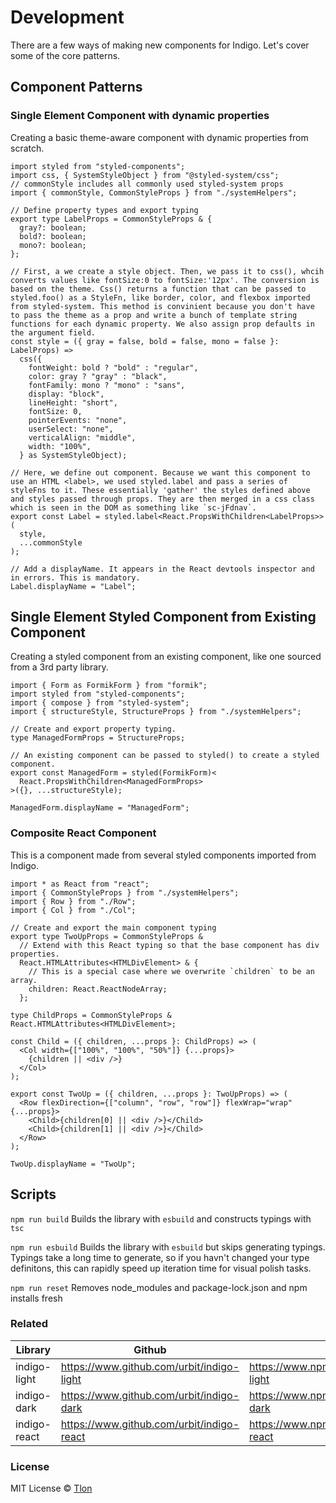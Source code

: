 # Development

There are a few ways of making new components for Indigo. Let's cover some of the core patterns.

## Component Patterns

### Single Element Component with dynamic properties

Creating a basic theme-aware component with dynamic properties from scratch.

```tsx
import styled from "styled-components";
import css, { SystemStyleObject } from "@styled-system/css";
// commonStyle includes all commonly used styled-system props
import { commonStyle, CommonStyleProps } from "./systemHelpers";

// Define property types and export typing
export type LabelProps = CommonStyleProps & {
  gray?: boolean;
  bold?: boolean;
  mono?: boolean;
};

// First, a we create a style object. Then, we pass it to css(), whcih converts values like fontSize:0 to fontSize:'12px'. The conversion is based on the theme. Css() returns a function that can be passed to styled.foo() as a StyleFn, like border, color, and flexbox imported from styled-system. This method is convinient because you don't have to pass the theme as a prop and write a bunch of template string functions for each dynamic property. We also assign prop defaults in the argument field.
const style = ({ gray = false, bold = false, mono = false }: LabelProps) =>
  css({
    fontWeight: bold ? "bold" : "regular",
    color: gray ? "gray" : "black",
    fontFamily: mono ? "mono" : "sans",
    display: "block",
    lineHeight: "short",
    fontSize: 0,
    pointerEvents: "none",
    userSelect: "none",
    verticalAlign: "middle",
    width: "100%",
  } as SystemStyleObject);

// Here, we define out component. Because we want this component to use an HTML <label>, we used styled.label and pass a series of styleFns to it. These essentially 'gather' the styles defined above and styles passed through props. They are then merged in a css class which is seen in the DOM as something like `sc-jFdnav`.
export const Label = styled.label<React.PropsWithChildren<LabelProps>>(
  style,
  ...commonStyle
);

// Add a displayName. It appears in the React devtools inspector and in errors. This is mandatory.
Label.displayName = "Label";
```

## Single Element Styled Component from Existing Component

Creating a styled component from an existing component, like one sourced from a 3rd party library.

```tsx
import { Form as FormikForm } from "formik";
import styled from "styled-components";
import { compose } from "styled-system";
import { structureStyle, StructureProps } from "./systemHelpers";

// Create and export property typing.
type ManagedFormProps = StructureProps;

// An existing component can be passed to styled() to create a styled component.
export const ManagedForm = styled(FormikForm)<
  React.PropsWithChildren<ManagedFormProps>
>({}, ...structureStyle);

ManagedForm.displayName = "ManagedForm";
```

### Composite React Component

This is a component made from several styled components imported from Indigo.

```tsx
import * as React from "react";
import { CommonStyleProps } from "./systemHelpers";
import { Row } from "./Row";
import { Col } from "./Col";

// Create and export the main component typing
export type TwoUpProps = CommonStyleProps &
  // Extend with this React typing so that the base component has div properties.
  React.HTMLAttributes<HTMLDivElement> & {
    // This is a special case where we overwrite `children` to be an array.
    children: React.ReactNodeArray;
  };

type ChildProps = CommonStyleProps & React.HTMLAttributes<HTMLDivElement>;

const Child = ({ children, ...props }: ChildProps) => (
  <Col width={["100%", "100%", "50%"]} {...props}>
    {children || <div />}
  </Col>
);

export const TwoUp = ({ children, ...props }: TwoUpProps) => (
  <Row flexDirection={["column", "row", "row"]} flexWrap="wrap" {...props}>
    <Child>{children[0] || <div />}</Child>
    <Child>{children[1] || <div />}</Child>
  </Row>
);

TwoUp.displayName = "TwoUp";
```

## Scripts

`npm run build` Builds the library with `esbuild` and constructs typings with `tsc`

`npm run esbuild` Builds the library with `esbuild` but skips generating typings. Typings take a long time to generate, so if you havn't changed your type definitons, this can rapidly speed up iteration time for visual polish tasks.

`npm run reset` Removes node_modules and package-lock.json and npm installs fresh

### Related

| Library      | Github                                    | NPM                                              |
| ------------ | ----------------------------------------- | ------------------------------------------------ |
| indigo-light | https://www.github.com/urbit/indigo-light | https://www.npmjs.com/package/@tlon/indigo-light |
| indigo-dark  | https://www.github.com/urbit/indigo-dark  | https://www.npmjs.com/package/@tlon/indigo-dark  |
| indigo-react | https://www.github.com/urbit/indigo-react | https://www.npmjs.com/package/@tlon/indigo-react |

### License

MIT License © [Tlon](https://tlon.io)
